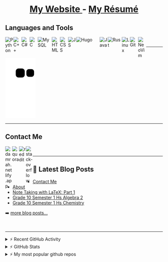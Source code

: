 <div align="center">
  <h1>
      <span style=""> 
        <a href="https://damrah.netlify.app"> My Website </a> - <a href="https://damrah.netlify.app/about/"> My Résumé </a>
      </span>
  </h1>
</div>

## Languages and Tools

<img align="left" alt="Python" width="26px" src="https://user-images.githubusercontent.com/57925294/136811717-8698d576-9cc4-42c3-b0da-e8c2b8034c2c.png" />
<img align="left" alt="C++" width="26px" src="https://user-images.githubusercontent.com/57925294/136811800-9d5f0380-4043-45a7-8680-4dee1dbc9474.png" />
<img align="left" alt="C#" width="26px" src="https://user-images.githubusercontent.com/57925294/136811920-19e7984f-e598-408e-82f9-ca44cef4c5f2.png" />
<img align="left" alt="C" width="26px" src="https://user-images.githubusercontent.com/57925294/136812052-b0cb7c78-7108-4749-909a-64f57e81a538.png" />
<img align="left" alt="MySQL" width="45px" src="https://user-images.githubusercontent.com/57925294/136812147-419beb47-fb47-464d-9dc9-e7c7ff0146bf.png" />
<img align="left" alt="HTML" width="26px" src="https://user-images.githubusercontent.com/57925294/136812252-85bdf802-6ddb-4e9f-a5ab-96e123c6a8eb.png" />
<img align="left" alt="CSS" width="26px" src="https://user-images.githubusercontent.com/57925294/136812553-ebc7351f-0fb5-4d78-9e56-768b128e7def.png" />
<img align="left" alt="JS" width="26px" src="https://user-images.githubusercontent.com/57925294/136812604-12b612f2-4bdb-43af-aa30-be1062d037d3.png" />
<img align="left" alt="Hugo" width="75px" src="https://user-images.githubusercontent.com/57925294/137599099-8851e5e4-e35e-461c-9aed-412610f8e5c0.png" />
<img align="left" alt="Java" width="26px" src="https://user-images.githubusercontent.com/57925294/136812943-92d7e046-25e9-46fa-8ca3-e6860155e1a5.png" />
<img align="left" alt="Rust" width="45px" src="https://user-images.githubusercontent.com/57925294/136813094-7cd50d83-0347-4795-a58a-395bf9599607.png" />
<img align="left" alt="Linux" width="26px" src="https://user-images.githubusercontent.com/57925294/136813143-43b6e8a6-0570-4899-bde5-7109b84e8122.png" />
<img align="left" alt="Git" width="26px" src="https://user-images.githubusercontent.com/57925294/136813206-a4599474-6aa7-4f7d-a17b-439623eaacfa.png" />
<img align="left" alt="NeoVim" width="26px" src="https://user-images.githubusercontent.com/57925294/136813467-f4f9d1f0-d009-48db-b642-419db900aac2.png" />

<br>

---

![snake gif](https://github.com/SingularisArt/SingularisArt/blob/output/github-contribution-grid-snake.svg)

---

## Contact Me

[<img align="left" alt="damrah.netlify.app" width="22px" src="https://damrah.netlify.app/img/avatar.png" />][website]
[<img align="left" alt="quora" width="22px" src="https://user-images.githubusercontent.com/57925294/136809794-30811c32-5dc2-4526-afa4-abb2be2ecba5.png" />][quora]
[<img align="left" alt="reddit" width="22px" src="https://user-images.githubusercontent.com/57925294/136809422-7a0e564f-e112-4e40-8635-c0ed846844b6.png" />][reddit]
[<img align="left" alt="stack-overflow" width="22px" src="https://user-images.githubusercontent.com/57925294/136809613-d10d4955-7b64-4c3d-98a2-7c25a24c1d5d.png" />][stack-overflow]

<br>

---

## 📕 Latest Blog Posts

<!-- BLOG-POST-LIST:START -->
- [Contact Me](https://damrah.netlify.app/contact/)
- [About](https://damrah.netlify.app/about/)
- [Note Taking with LaTeX: Part 1](https://damrah.netlify.app/post/note-taking-with-latex-part-1/)
- [Grade 10 Semester 1 Hs Algebra 2](https://damrah.netlify.app/notes/grade-10-semester-1-hs-algebra-2/)
- [Grade 10 Semester 1 Hs Chemistry](https://damrah.netlify.app/notes/grade-10-semester-1-hs-chemistry/)
<!-- BLOG-POST-LIST:END -->

➡️ [more blog posts...](https://damrah.netlify.app)

<br>

---

<details>
  <summary>⚡ Recent GitHub Activity</summary>
  
  1. Nothing
</details>

<details>
  <summary>⚡ GitHub Stats</summary>
  
  <p align="center">
    <img src="https://github-readme-stats.vercel.app/api?username=SingularisArt&show_icons=true&hide_border=true&count_private=true&theme=tokyonight&include_all_commits=true", width="400"/>
    <img src="https://github-readme-stats.vercel.app/api/top-langs/?username=SingularisArt&layout=compact&theme=tokyonight&hide_border=true", width="325"/> <br>
  </p>
 </details>
 
 <details>
  <summary>⚡ My most popular github repos</summary>
  
  1. [SingularisArt][1]
  2. [Website][2]
  3. [Resume][3]
</details>
 
[website]: https://damrah.netlify.app
[quora]: https://www.quora.com/profile/SingularisArt
[stack-overflow]: https://stackoverflow.com/users/16841521/singularisart
[reddit]: https://www.reddit.com/user/Desperate_Party_9259
[1]: https://github.com/SingularisArt/Singularis
[2]: https://github.com/SingularisArt/Website
[3]: https://github.com/SingularisArt/Resume
